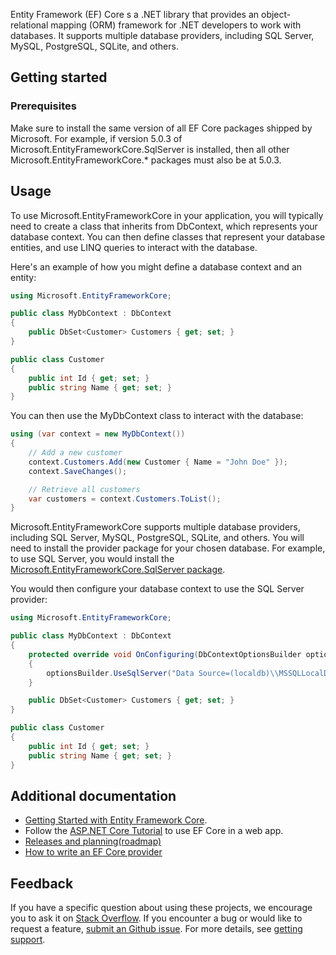 Entity Framework (EF) Core s a .NET library that provides an object-relational mapping (ORM) framework for .NET developers to work with databases. It supports multiple database providers, including SQL Server, MySQL, PostgreSQL, SQLite, and others.

## Getting started

### Prerequisites

Make sure to install the same version of all EF Core packages shipped by Microsoft. For example, if version 5.0.3 of Microsoft.EntityFrameworkCore.SqlServer is installed, then all other Microsoft.EntityFrameworkCore.* packages must also be at 5.0.3.

## Usage

To use Microsoft.EntityFrameworkCore in your application, you will typically need to create a class that inherits from DbContext, which represents your database context. You can then define classes that represent your database entities, and use LINQ queries to interact with the database.

Here's an example of how you might define a database context and an entity:

```c#
using Microsoft.EntityFrameworkCore;

public class MyDbContext : DbContext
{
    public DbSet<Customer> Customers { get; set; }
}

public class Customer
{
    public int Id { get; set; }
    public string Name { get; set; }
}
```

You can then use the MyDbContext class to interact with the database:

```c#
using (var context = new MyDbContext())
{
    // Add a new customer
    context.Customers.Add(new Customer { Name = "John Doe" });
    context.SaveChanges();

    // Retrieve all customers
    var customers = context.Customers.ToList();
}
```

Microsoft.EntityFrameworkCore supports multiple database providers, including SQL Server, MySQL, PostgreSQL, SQLite, and others. You will need to install the provider package for your chosen database. For example, to use SQL Server, you would install the [Microsoft.EntityFrameworkCore.SqlServer package](https://www.nuget.org/packages/Microsoft.EntityFrameworkCore.SqlServer/7.0.3).

You would then configure your database context to use the SQL Server provider:

```c#
using Microsoft.EntityFrameworkCore;

public class MyDbContext : DbContext
{
    protected override void OnConfiguring(DbContextOptionsBuilder optionsBuilder)
    {
        optionsBuilder.UseSqlServer("Data Source=(localdb)\\MSSQLLocalDB;Initial Catalog=MyDatabase;");
    }

    public DbSet<Customer> Customers { get; set; }
}

public class Customer
{
    public int Id { get; set; }
    public string Name { get; set; }
}
```

## Additional documentation

- [Getting Started with Entity Framework Core](https://learn.microsoft.com/en-us/ef/core/get-started/overview/first-app?tabs=netcore-cli).
- Follow the [ASP.NET Core Tutorial](https://learn.microsoft.com/en-us/aspnet/core/data/ef-rp/intro?view=aspnetcore-7.0&tabs=visual-studio) to use EF Core in a web app.
- [Releases and planning(roadmap)](https://learn.microsoft.com/en-us/ef/core/what-is-new/)
- [How to write an EF Core provider](https://learn.microsoft.com/en-us/ef/core/providers/writing-a-provider)

## Feedback

If you have a specific question about using these projects, we encourage you to ask it on [Stack Overflow](https://stackoverflow.com/questions/tagged/entity-framework-core+or+entity-framework-core-2.1+or+entity-framework-core-3.1). If you encounter a bug or would like to request a feature, [submit an Github issue](https://github.com/dotnet/efcore/issues/new/choose). For more details, see [getting support](https://github.com/dotnet/efcore/blob/main/.github/SUPPORT.md).